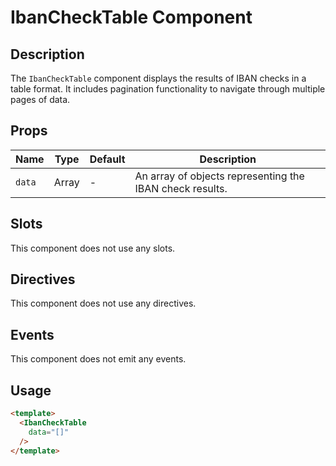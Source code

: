 # IbanCheckTable Component

## Description

The `IbanCheckTable` component displays the results of IBAN checks
in a table format. It includes pagination functionality to navigate
through multiple pages of data.

## Props

| Name | Type | Default | Description |
| ---- | ---- | ------- | ----------- |
| `data` | Array | - | An array of objects representing the IBAN check results. |

## Slots

This component does not use any slots.

## Directives

This component does not use any directives.

## Events

This component does not emit any events.

## Usage

```html
<template>
  <IbanCheckTable
    data="[]"
  />
</template>
```
